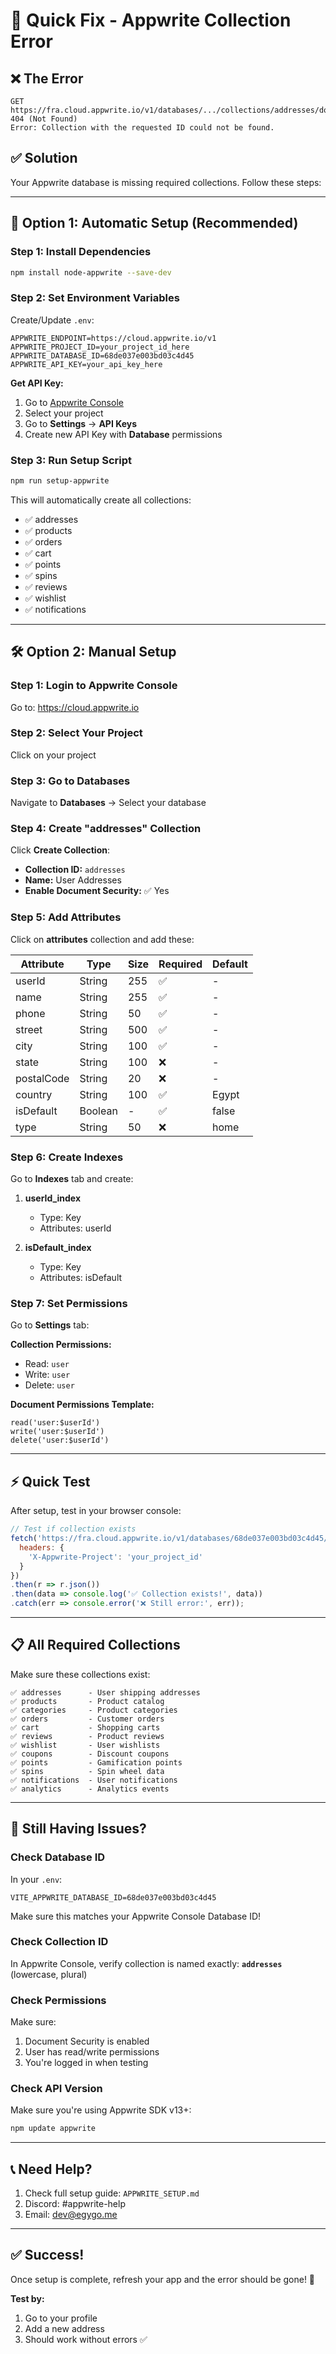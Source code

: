# 🔧 Quick Fix - Appwrite Collection Error

## ❌ The Error

```
GET https://fra.cloud.appwrite.io/v1/databases/.../collections/addresses/documents 404 (Not Found)
Error: Collection with the requested ID could not be found.
```

## ✅ Solution

Your Appwrite database is missing required collections. Follow these steps:

---

## 🚀 Option 1: Automatic Setup (Recommended)

### Step 1: Install Dependencies
```bash
npm install node-appwrite --save-dev
```

### Step 2: Set Environment Variables

Create/Update `.env`:
```env
APPWRITE_ENDPOINT=https://cloud.appwrite.io/v1
APPWRITE_PROJECT_ID=your_project_id_here
APPWRITE_DATABASE_ID=68de037e003bd03c4d45
APPWRITE_API_KEY=your_api_key_here
```

**Get API Key:**
1. Go to [Appwrite Console](https://cloud.appwrite.io)
2. Select your project
3. Go to **Settings** → **API Keys**
4. Create new API Key with **Database** permissions

### Step 3: Run Setup Script
```bash
npm run setup-appwrite
```

This will automatically create all collections:
- ✅ addresses
- ✅ products
- ✅ orders
- ✅ cart
- ✅ points
- ✅ spins
- ✅ reviews
- ✅ wishlist
- ✅ notifications

---

## 🛠️ Option 2: Manual Setup

### Step 1: Login to Appwrite Console
Go to: https://cloud.appwrite.io

### Step 2: Select Your Project
Click on your project

### Step 3: Go to Databases
Navigate to **Databases** → Select your database

### Step 4: Create "addresses" Collection

Click **Create Collection**:
- **Collection ID:** `addresses`
- **Name:** User Addresses
- **Enable Document Security:** ✅ Yes

### Step 5: Add Attributes

Click on **attributes** collection and add these:

| Attribute | Type | Size | Required | Default |
|-----------|------|------|----------|---------|
| userId | String | 255 | ✅ | - |
| name | String | 255 | ✅ | - |
| phone | String | 50 | ✅ | - |
| street | String | 500 | ✅ | - |
| city | String | 100 | ✅ | - |
| state | String | 100 | ❌ | - |
| postalCode | String | 20 | ❌ | - |
| country | String | 100 | ✅ | Egypt |
| isDefault | Boolean | - | ✅ | false |
| type | String | 50 | ❌ | home |

### Step 6: Create Indexes

Go to **Indexes** tab and create:

1. **userId_index**
   - Type: Key
   - Attributes: userId

2. **isDefault_index**
   - Type: Key
   - Attributes: isDefault

### Step 7: Set Permissions

Go to **Settings** tab:

**Collection Permissions:**
- Read: `user`
- Write: `user`
- Delete: `user`

**Document Permissions Template:**
```
read('user:$userId')
write('user:$userId')
delete('user:$userId')
```

---

## ⚡ Quick Test

After setup, test in your browser console:

```javascript
// Test if collection exists
fetch('https://fra.cloud.appwrite.io/v1/databases/68de037e003bd03c4d45/collections/addresses', {
  headers: {
    'X-Appwrite-Project': 'your_project_id'
  }
})
.then(r => r.json())
.then(data => console.log('✅ Collection exists!', data))
.catch(err => console.error('❌ Still error:', err));
```

---

## 📋 All Required Collections

Make sure these collections exist:

```
✅ addresses      - User shipping addresses
✅ products       - Product catalog
✅ categories     - Product categories  
✅ orders         - Customer orders
✅ cart           - Shopping carts
✅ reviews        - Product reviews
✅ wishlist       - User wishlists
✅ coupons        - Discount coupons
✅ points         - Gamification points
✅ spins          - Spin wheel data
✅ notifications  - User notifications
✅ analytics      - Analytics events
```

---

## 🐛 Still Having Issues?

### Check Database ID

In your `.env`:
```env
VITE_APPWRITE_DATABASE_ID=68de037e003bd03c4d45
```

Make sure this matches your Appwrite Console Database ID!

### Check Collection ID

In Appwrite Console, verify collection is named exactly: **`addresses`** (lowercase, plural)

### Check Permissions

Make sure:
1. Document Security is enabled
2. User has read/write permissions
3. You're logged in when testing

### Check API Version

Make sure you're using Appwrite SDK v13+:
```bash
npm update appwrite
```

---

## 📞 Need Help?

1. Check full setup guide: `APPWRITE_SETUP.md`
2. Discord: #appwrite-help
3. Email: dev@egygo.me

---

## ✅ Success!

Once setup is complete, refresh your app and the error should be gone! 🎉

**Test by:**
1. Go to your profile
2. Add a new address
3. Should work without errors ✅
